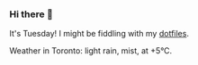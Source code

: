 ### Hi there :wave:

It's Tuesday! I might be fiddling with my [dotfiles](https://github.com/bewuethr/dotfiles).

Weather in Toronto: light rain, mist, at +5°C.
